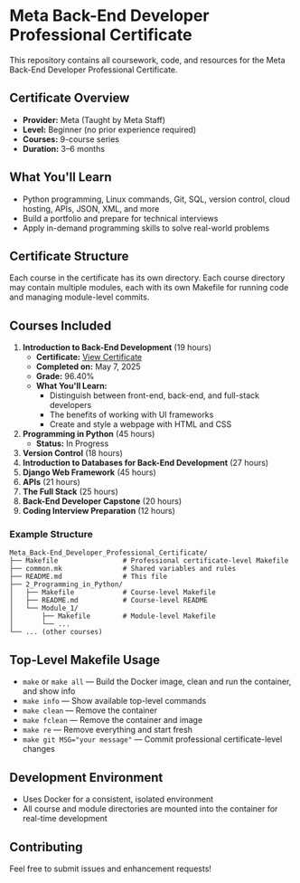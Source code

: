 # Meta Back-End Developer Professional Certificate

This repository contains all coursework, code, and resources for the Meta Back-End Developer Professional Certificate.

## Certificate Overview
- **Provider:** Meta (Taught by Meta Staff)
- **Level:** Beginner (no prior experience required)
- **Courses:** 9-course series
- **Duration:** 3–6 months

## What You'll Learn
- Python programming, Linux commands, Git, SQL, version control, cloud hosting, APIs, JSON, XML, and more
- Build a portfolio and prepare for technical interviews
- Apply in-demand programming skills to solve real-world problems

## Certificate Structure
Each course in the certificate has its own directory. Each course directory may contain multiple modules, each with its own Makefile for running code and managing module-level commits.

## Courses Included
1. **Introduction to Back-End Development** (19 hours)
    - **Certificate:** [View Certificate](https://www.coursera.org/account/accomplishments/verify/ZT4D2TTU785H)
    - **Completed on:** May 7, 2025
    - **Grade:** 96.40%
    - **What You'll Learn:**
        - Distinguish between front-end, back-end, and full-stack developers
        - The benefits of working with UI frameworks
        - Create and style a webpage with HTML and CSS
2. **Programming in Python** (45 hours)
    - **Status:** In Progress
3. **Version Control** (18 hours)
4. **Introduction to Databases for Back-End Development** (27 hours)
5. **Django Web Framework** (45 hours)
6. **APIs** (21 hours)
7. **The Full Stack** (25 hours)
8. **Back-End Developer Capstone** (20 hours)
9. **Coding Interview Preparation** (12 hours)

    


### Example Structure
```
Meta_Back-End_Developer_Professional_Certificate/
├── Makefile                # Professional certificate-level Makefile
├── common.mk               # Shared variables and rules
├── README.md               # This file
├── 2_Programming_in_Python/
│   ├── Makefile            # Course-level Makefile
│   ├── README.md           # Course-level README
│   └── Module_1/
│       ├── Makefile        # Module-level Makefile
│       └── ...
└── ... (other courses)
```

## Top-Level Makefile Usage
- `make` or `make all` — Build the Docker image, clean and run the container, and show info
- `make info` — Show available top-level commands
- `make clean` — Remove the container
- `make fclean` — Remove the container and image
- `make re` — Remove everything and start fresh
- `make git MSG="your message"` — Commit professional certificate-level changes

## Development Environment
- Uses Docker for a consistent, isolated environment
- All course and module directories are mounted into the container for real-time development

## Contributing
Feel free to submit issues and enhancement requests! 